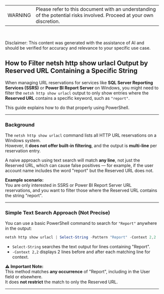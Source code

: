 <br><table><td>WARNING</td><td>Please refer to this document with an understanding of the potential risks involved. Proceed at your own discretion.</td></table><br>

Disclaimer: This content was generated with the assistance of AI and should be verified for accuracy and relevance to your specific use case.

## How to Filter netsh http show urlacl Output by Reserved URL Containing a Specific String

When managing URL reservations for services like **SQL Server Reporting Services (SSRS)** or **Power BI Report Server** on Windows, you might need to filter the `netsh http show urlacl` output to only show entries where the **Reserved URL** contains a specific keyword, such as `"report"`.

This guide explains how to do that properly using PowerShell.

---

### Background

The `netsh http show urlacl` command lists all HTTP URL reservations on a Windows system.  
However, it **does not offer built-in filtering**, and the output is **multi-line** per reservation entry.

A naive approach using text search will match **any line**, not just the Reserved URL, which can cause false positives — for example, if the user account name includes the word "report" but the Reserved URL does not.

**Example scenario:**  
You are only interested in SSRS or Power BI Report Server URL reservations, and you want to filter those where the Reserved URL contains the string "report".

---

### Simple Text Search Approach (Not Precise)

You can use a basic PowerShell command to search for `"Report"` anywhere in the output:

```powershell
netsh http show urlacl | Select-String -Pattern "Report" -Context 2,2
```

- `Select-String` searches the text output for lines containing "Report".
- `-Context 2,2` displays 2 lines before and after each matching line for context.

**⚠ Important Note:**  
This method matches **any occurrence** of "Report", including in the User field or elsewhere.  
It does **not restrict** the match to only the Reserved URL.

---

